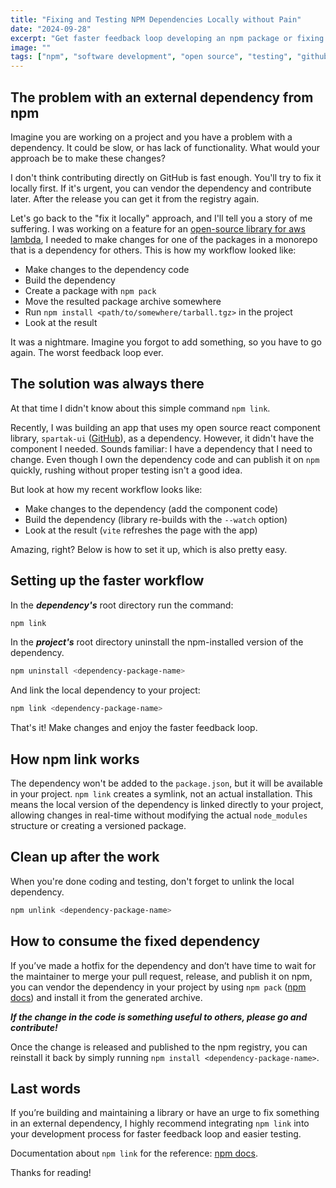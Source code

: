 ```yaml
---
title: "Fixing and Testing NPM Dependencies Locally without Pain"
date: "2024-09-28"
excerpt: "Get faster feedback loop developing an npm package or fixing a dependency using npm link command."
image: ""
tags: ["npm", "software development", "open source", "testing", "github", "cli"]
---
```


## The problem with an external dependency from npm

Imagine you are working on a project and you have a problem with a dependency. It could be slow, or has lack of functionality. What would your approach be to make these changes?

I don't think contributing directly on GitHub is fast enough. You'll try to fix it locally first. If it's urgent, you can vendor the dependency and contribute later. After the release you can get it from the registry again.

Let's go back to the "fix it locally" approach, and I'll tell you a story of me suffering. I was working on a feature for an [open-source library for aws lambda](https://github.com/aws-powertools/powertools-lambda-typescript), I needed to make changes for one of the packages in a monorepo that is a dependency for others. This is how my workflow looked like:

- Make changes to the dependency code
- Build the dependency
- Create a package with `npm pack`
- Move the resulted package archive somewhere
- Run `npm install <path/to/somewhere/tarball.tgz>` in the project
- Look at the result

It was a nightmare. Imagine you forgot to add something, so you have to go again. The worst feedback loop ever.

## The solution was always there

At that time I didn't know about this simple command `npm link`.

Recently, I was building an app that uses my open source react component library, `spartak-ui` ([GitHub](https://github.com/shdq/spartak-ui)), as a dependency. However, it didn't have the component I needed. Sounds familiar: I have a dependency that I need to change. Even though I own the dependency code and can publish it on `npm` quickly, rushing without proper testing isn't a good idea.

But look at how my recent workflow looks like:

- Make changes to the dependency (add the component code)
- Build the dependency (library re-builds with the `--watch` option)
- Look at the result (`vite` refreshes the page with the app)

Amazing, right? Below is how to set it up, which is also pretty easy.

## Setting up the faster workflow

In the **_dependency's_** root directory run the command:

```bash
npm link
```

In the **_project's_** root directory uninstall the npm-installed version of the dependency.

```bash
npm uninstall <dependency-package-name>
```

And link the local dependency to your project:

```bash
npm link <dependency-package-name>
```

That's it! Make changes and enjoy the faster feedback loop.

## How npm link works

The dependency won't be added to the `package.json`, but it will be available in your project. `npm link` creates a symlink, not an actual installation. This means the local version of the dependency is linked directly to your project, allowing changes in real-time without modifying the actual `node_modules` structure or creating a versioned package.

## Clean up after the work

When you're done coding and testing, don't forget to unlink the local dependency.

```bash
npm unlink <dependency-package-name>
```

## How to consume the fixed dependency

If you’ve made a hotfix for the dependency and don’t have time to wait for the maintainer to merge your pull request, release, and publish it on npm, you can vendor the dependency in your project by using `npm pack` ([npm docs](https://docs.npmjs.com/cli/v10/commands/npm-pack)) and install it from the generated archive.

**_If the change in the code is something useful to others, please go and contribute!_**

Once the change is released and published to the npm registry, you can reinstall it back by simply running `npm install <dependency-package-name>`.

## Last words

If you’re building and maintaining a library or have an urge to fix something in an external dependency, I highly recommend integrating `npm link` into your development process for faster feedback loop and easier testing.

Documentation about `npm link` for the reference: [npm docs](https://docs.npmjs.com/cli/v10/commands/npm-link).

Thanks for reading!
